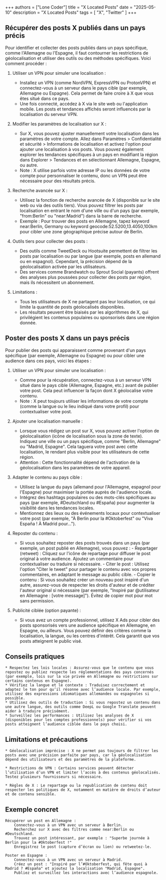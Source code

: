 +++
authors = ["Lone Coder"]
title = "X Located Posts"
date = "2025-05-10"
description = "X Located Posts"
tags = [
    "X", "Twitter"
]
+++

## Récupérer des posts X publiés dans un pays précis

Pour identifier et collecter des posts publiés dans un pays spécifique, comme l'Allemagne ou l'Espagne, il faut contourner les restrictions de géolocalisation et utiliser des outils ou des méthodes spécifiques. Voici comment procéder :

1. Utiliser un VPN pour simuler une localisation :
    * Installez un VPN (comme NordVPN, ExpressVPN ou ProtonVPN) et connectez-vous à un serveur dans le pays cible (par exemple, Allemagne ou Espagne). Cela permet de faire croire à X que vous êtes situé dans ce pays.
    * Une fois connecté, accédez à X via le site web ou l'application mobile. Les posts et tendances affichés seront influencés par la localisation du serveur VPN.

2. Modifier les paramètres de localisation sur X :
    * Sur X, vous pouvez ajuster manuellement votre localisation dans les paramètres de votre compte. Allez dans Paramètres > Confidentialité et sécurité > Informations de localisation et activez l'option pour ajouter une localisation à vos posts. Vous pouvez également explorer les tendances spécifiques à un pays en modifiant la région dans Explorer > Tendances et en sélectionnant Allemagne, Espagne, ou autre.
    * Note : X utilise parfois votre adresse IP ou les données de votre compte pour personnaliser le contenu, donc un VPN peut être nécessaire pour des résultats précis.
    
3. Recherche avancée sur X :
    * Utilisez la fonction de recherche avancée de X (disponible sur le site web ou via des outils tiers). Vous pouvez filtrer les posts par localisation en entrant le nom d'une ville ou d'un pays (par exemple, "from:Berlin" ou "near:Madrid") dans la barre de recherche.
    * Exemple : Pour trouver des posts en Allemagne, tapez keyword near:Berlin, Germany ou keyword geocode:52.5200,13.4050,100km pour cibler une zone géographique précise autour de Berlin.

4. Outils tiers pour collecter des posts :
    * Des outils comme TweetDeck ou Hootsuite permettent de filtrer les posts par localisation ou par langue (par exemple, posts en allemand ou en espagnol). Cependant, la précision dépend de la géolocalisation activée par les utilisateurs.
    * Des services comme Brandwatch ou Sprout Social (payants) offrent des analyses plus poussées pour collecter des posts par région, mais ils nécessitent un abonnement.
    
5. Limitations :
    * Tous les utilisateurs de X ne partagent pas leur localisation, ce qui limite la quantité de posts géolocalisés disponibles.
    * Les résultats peuvent être biaisés par les algorithmes de X, qui privilégient les contenus populaires ou sponsorisés dans une région donnée.

## Poster des posts X dans un pays précis

Pour publier des posts qui apparaissent comme provenant d'un pays spécifique (par exemple, Allemagne ou Espagne) ou pour cibler une audience dans ces pays, voici les étapes :

1. Utiliser un VPN pour simuler une localisation :
    * Comme pour la récupération, connectez-vous à un serveur VPN situé dans le pays cible (Allemagne, Espagne, etc.) avant de publier votre post. Cela peut influencer la façon dont X géolocalise votre contenu.
    * Note : X peut toujours utiliser les informations de votre compte (comme la langue ou le lieu indiqué dans votre profil) pour contextualiser votre post.
    
2. Ajouter une localisation manuelle :
    * Lorsque vous rédigez un post sur X, vous pouvez activer l'option de géolocalisation (icône de localisation sous la zone de texte). Indiquez une ville ou un pays spécifique, comme "Berlin, Allemagne" ou "Madrid, Espagne". Cela taguera votre post avec cette localisation, le rendant plus visible pour les utilisateurs de cette région.
    * Attention : Cette fonctionnalité dépend de l'activation de la géolocalisation dans les paramètres de votre appareil.

3. Adapter le contenu au pays cible :
    * Utilisez la langue du pays (allemand pour l'Allemagne, espagnol pour l'Espagne) pour maximiser la portée auprès de l'audience locale.
    * Intégrez des hashtags populaires ou des mots-clés spécifiques au pays (par exemple, #Deutschland ou #España) pour augmenter la visibilité dans les tendances locales.
    * Mentionnez des lieux ou des événements locaux pour contextualiser votre post (par exemple, "À Berlin pour la #Oktoberfest" ou "Viva España ! À Madrid pour...").
    
4. Reposter du contenu :
    * Si vous souhaitez reposter des posts trouvés dans un pays (par exemple, un post publié en Allemagne), vous pouvez :
            - Repartager (retweet) : Cliquez sur l'icône de repartage pour diffuser le post original à votre audience. Ajoutez un commentaire pour contextualiser ou traduire si nécessaire.
            - Citer le post : Utilisez l'option "Citer le tweet" pour partager le contenu avec vos propres commentaires, en adaptant le message au public cible.
            - Copier le contenu : Si vous souhaitez créer un nouveau post inspiré d'un autre, assurez-vous de respecter les droits d'auteur et de créditer l'auteur original si nécessaire (par exemple, "Inspiré par @utilisateur en Allemagne : [votre message]"). Évitez de copier mot pour mot sans permission.
    
5. Publicité ciblée (option payante) :
    * Si vous avez un compte professionnel, utilisez X Ads pour cibler des posts sponsorisés vers une audience spécifique en Allemagne, en Espagne, ou ailleurs. Vous pouvez définir des critères comme la localisation, la langue, ou les centres d'intérêt. Cela garantit que vos posts atteignent le public visé.

## Conseils pratiques

    * Respectez les lois locales : Assurez-vous que le contenu que vous repostez ou publiez respecte les réglementations des pays concernés (par exemple, lois sur la vie privée en Allemagne ou restrictions sur certains contenus en Espagne).
    * Vérifiez la langue et le contexte : Traduisez correctement et adaptez le ton pour qu’il résonne avec l’audience locale. Par exemple, utilisez des expressions idiomatiques allemandes ou espagnoles si possible.
    * Utilisez des outils de traduction : Si vous repostez un contenu dans une autre langue, des outils comme DeepL ou Google Translate peuvent aider à traduire précisément.
    * Surveillez les performances : Utilisez les analyses de X (disponibles pour les comptes professionnels) pour vérifier si vos posts atteignent l’audience ciblée dans le pays choisi.

## Limitations et précautions

    * Géolocalisation imprécise : X ne permet pas toujours de filtrer les posts avec une précision parfaite par pays, car la géolocalisation dépend des utilisateurs et des paramètres de la plateforme.
    
    * Restrictions de VPN : Certains services peuvent détecter l’utilisation d’un VPN et limiter l’accès à des contenus géolocalisés. Testez plusieurs fournisseurs si nécessaire.

    * Règles de X : Le repartage ou la republication de contenu doit respecter les politiques de X, notamment en matière de droits d’auteur et de contenu sensible.

## Exemple concret

    Récupérer un post en Allemagne :
        Connectez-vous à un VPN avec un serveur à Berlin.
        Recherchez sur X avec des filtres comme near:Berlin ou #Deutschland.
        Trouvez un post intéressant, par exemple : "Superbe journée à Berlin pour la #Oktoberfest !"
        Enregistrez le post (capture d’écran ou lien) ou retweetez-le.
    
    Poster en Espagne :
        Connectez-vous à un VPN avec un serveur à Madrid.
        Créez un post : "Inspiré par l’#Oktoberfest, qui fête quoi à Madrid ? #España" et ajoutez la localisation "Madrid, Espagne".
        Publiez et surveillez les interactions avec l’audience espagnole.

